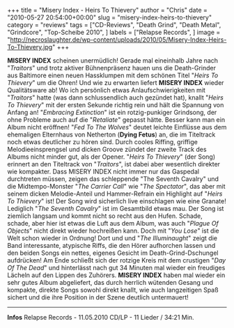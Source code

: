 +++
title = "Misery Index - Heirs To Thievery"
author = "Chris"
date = "2010-05-27 20:54:00+00:00"
slug = "misery-index-heirs-to-thievery"
category = "reviews"
tags = ["CD-Reviews", "Death Grind", "Death Metal", "Grindcore", "Top-Scheibe 2010", ]
labels = ["Relapse Records", ]
image = "http://necroslaughter.de/wp-content/uploads/2010/05/Misery-Index-Heirs-To-Thievery.jpg"
+++

**MISERY INDEX** scheinen unermüdlich! Gerade mal eineinhalb Jahre nach "_Traitors_" und trotz aktiver Bühnenpräsenz hauen uns die Death-Grinder aus Baltimore einen neuen Hassklumpen mit dem schönen Titel "_Heirs To Thievery_" um die Ohren! Und wie zu erwarten liefert **MISERY INDEX** wieder Qualitätsware ab! Wo ich persönlich etwas Anlaufschwierigkeiten mit "_Traitors_" hatte (was dann schlussendlich auch gezündet hat), knallt "_Heirs To Thievery_" mit der ersten Sekunde richtig rein und hält die Spannung von Anfang an!
"_Embracing Extinction_" ist ein rotzig-punkiger Grindsong, der ohne Probleme auch auf die "_Retaliate_" gepasst hätte. Besser kann man ein Album nicht eröffnen! "_Fed To The Wolves_" deutet leichte Einflüsse aus dem ehemaligen Elternhaus von Netherton (**Dying Fetus**) an, die im Titeltrack noch etwas deutlicher zu hören sind. Durch cooles Riffing, griffige Melodieeinsprengsel und dicken Groove zündet der zweite Track des Albums nicht minder gut, als der Opener. "_Heirs To Thievery_" (der Song) erinnert an den Titeltrack von "_Traitors_", ist dabei aber wesentlich direkter wie kompakter.
Dass MISERY INDEX nicht immer nur das Gaspedal durchtreten müssen, zeigen das schleppende "The Seventh Cavalry" und die Midtempo-Monster "_The Carrier Call_" wie "_The Spectator_", das aber mit seinem dicken Melodie-Anteil und Hammer-Refrain ein Highlight auf "_Heirs To Thievery_" ist! Der Song wird sicherlich live einschlagen wie eine Granate!
Lediglich "_The Seventh Cavalry_" ist im Gesamtbild etwas mau. Der Song ist ziemlich langsam und kommt nicht so recht aus den Hufen. Schade, schade, aber hier ist etwas die Luft aus dem Album, was auch "_Plague Of Objects_" nicht direkt wieder hochreißen kann. Doch mit "_You Lose_" ist die Welt schon wieder in Ordnung! Dort und und "_The Illuminaught_" zeigt die Band interessante, atypische Riffs, die den Hörer aufhorchen lassen und den beiden Songs ein nettes, eigenes Gesicht im Death-Grind-Dschungel aufdrücken!
Am Ende schließt sich der rotzige Kreis mit dem crustigen "_Day Of The Dead_" und hinterlässt nach gut 34 Minuten mal wieder ein freudiges Lächeln auf den Lippen des Zuhörers. **MISERY INDEX** haben mal wieder ein sehr gutes Album abgeliefert, das durch herrlich wütenden Gesang und kompakte, direkte Songs sowohl direkt knallt, wie auch langzeitigen Spaß sichert und die ihre Position in der Szene deutlich untermauert!





---
**Infos**
Relapse Records - 11.05.2010
CD/LP - 11 Lieder / 34:21 Min.
